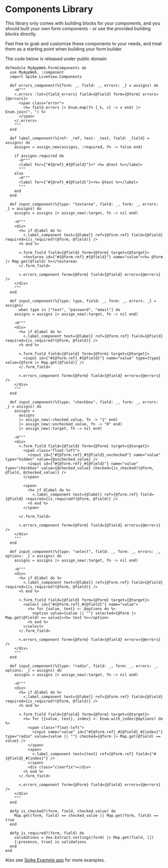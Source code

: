 # Components Library

This library only comes with building blocks for your components, and you should
built your own form components - or use the provided building blocks directly.

Feel free to grab and customize these components to your needs, and treat them
as a starting point when building your form builder.

The code below is released under public domain:

    defmodule MyAppWeb.FormComponents do
      use MyAppWeb, :component
      import Spike.LiveView.Components

      def errors_component(%{form: _, field: _, errors: _} = assigns) do
        ~H"""
        <.errors :let={field_errors} field={@field} form={@form} errors={@errors}>
          <span class="error">
            <%= field_errors |> Enum.map(fn {_k, v} -> v end) |> Enum.join(", ") %>
          </span>
        </.errors>
        """
      end

      def label_component(%{ref: _ref, text: _text, field: _field} = assigns) do
        assigns = assign_new(assigns, :required, fn -> false end)

        if assigns.required do
          ~H"""
          <label for={"#{@ref}_#{@field}"}>* <%= @text %></label>
          """
        else
          ~H"""
          <label for={"#{@ref}_#{@field}"}><%= @text %></label>
          """
        end
      end

      def input_component(%{type: "textarea", field: _, form: _, errors: _} = assigns) do
        assigns = assigns |> assign_new(:target, fn -> nil end)

        ~H"""
        <div>
          <%= if @label do %>
            <.label_component text={@label} ref={@form.ref} field={@field} required={is_required?(@form, @field)} />
          <% end %>

          <.form_field field={@field} form={@form} target={@target}>
            <textarea id={"#{@form.ref}_#{@field}"} name="value"><%= @form |> Map.get(@field) %></textarea>
          </.form_field>

          <.errors_component form={@form} field={@field} errors={@errors} />
        </div>
        """
      end

      def input_component(%{type: type, field: _, form: _, errors: _} = assigns)
          when type in ["text", "password", "email"] do
        assigns = assigns |> assign_new(:target, fn -> nil end)

        ~H"""
        <div>
          <%= if @label do %>
            <.label_component text={@label} ref={@form.ref} field={@field} required={is_required?(@form, @field)} />
          <% end %>

          <.form_field field={@field} form={@form} target={@target}>
            <input id={"#{@form.ref}_#{@field}"} name="value" type={type} value={@form |> Map.get(@field)} />
          </.form_field>

          <.errors_component form={@form} field={@field} errors={@errors} />
        </div>
        """
      end

      def input_component(%{type: "checkbox", field: _, form: _, errors: _} = assigns) do
        assigns =
          assigns
          |> assign_new(:checked_value, fn -> "1" end)
          |> assign_new(:unchecked_value, fn -> "0" end)
          |> assign_new(:target, fn -> nil end)

        ~H"""
        <div>
          <.form_field field={@field} form={@form} target={@target}>
            <span class="float-left">
              <input id={"#{@form.ref}_#{@field}_unchecked"} name="value" type="hidden" value={@unchecked_value} />
              <input id={"#{@form.ref}_#{@field}"} name="value" type="checkbox" value={@checked_value} checked={is_checked?(@form, @field, @checked_value)} />
            </span>

            <span>
              <%= if @label do %>
                <.label_component text={@label} ref={@form.ref} field={@field} required={is_required?(@form, @field)} />
              <% end %>
            </span>

          </.form_field>

          <.errors_component form={@form} field={@field} errors={@errors} />
        </div>
        """
      end

      def input_component(%{type: "select", field: _, form: _, errors: _, options: _} = assigns) do
        assigns = assigns |> assign_new(:target, fn -> nil end)

        ~H"""
        <div>
          <%= if @label do %>
            <.label_component text={@label} ref={@form.ref} field={@field} required={is_required?(@form, @field)} />
          <% end %>

          <.form_field field={@field} form={@form} target={@target}>
            <select id={"#{@form.ref}_#{@field}"} name="value">
              <%= for {value, text} <- @options do %>
                <option value={value || ""} selected={@form |> Map.get(@field) == value}><%= text %></option>
              <% end %>
            </select>
          </.form_field>

          <.errors_component form={@form} field={@field} errors={@errors} />
        </div>
        """
      end

      def input_component(%{type: "radio", field: _, form: _, errors: _, options: _} = assigns) do
        assigns = assigns |> assign_new(:target, fn -> nil end)

        ~H"""
        <div>
          <%= if @label do %>
            <.label_component text={@label} ref={@form.ref} field={@field} required={is_required?(@form, @field)} />
          <% end %>

          <.form_field field={@field} form={@form} target={@target}>
            <%= for {{value, text}, index} <- Enum.with_index(@options) do %>
              <span class="float-left">
                <input name="value" id={"#{@form.ref}_#{@field}_#{index}"} type="radio" value={value || ""} checked={@form |> Map.get(@field) == value} />
              </span>
              <span>
                <.label_component text={text} ref={@form.ref} field={"#{@field}_#{index}"} />
              </span>
              <div class="clearfix"></div>
            <% end %>
          </.form_field>

          <.errors_component form={@form} field={@field} errors={@errors} />
        </div>
        """
      end

      defp is_checked?(form, field, checked_value) do
        Map.get(form, field) == checked_value || Map.get(form, field) == true
      end

      defp is_required?(form, field) do
        validations = Vex.Extract.settings(form) |> Map.get(field, [])
        {:presence, true} in validations
      end
    end

Also see [Spike Example app](https://github.com/hubertlepicki/spike_example) for more examples.
